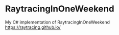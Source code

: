 # RaytracingInOneWeekend
My C# implementation of RaytracingInOneWeekend https://raytracing.github.io/
